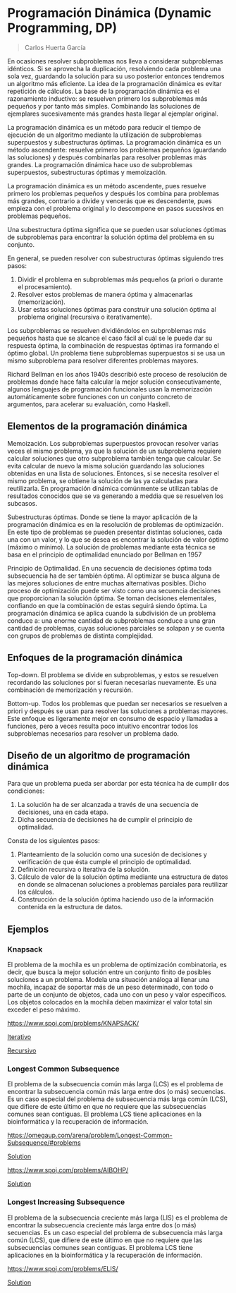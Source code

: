# Programación Dinámica (Dynamic Programming, DP)

> Carlos Huerta García

En ocasiones resolver subproblemas nos lleva a considerar subproblemas idénticos. Si se aprovecha la duplicación, resolviendo cada problema una sola vez, guardando la solución para su uso posterior entonces tendremos un algoritmo más eficiente. La idea de la programación dinámica es evitar repetición de cálculos. La base de la programación dinámica es el razonamiento inductivo: se resuelven primero los subproblemas más pequeños y por tanto más simples. Combinando las soluciones de ejemplares sucesivamente más grandes hasta llegar al ejemplar original.

La programación dinámica es un método para reducir el tiempo de ejecución de un algoritmo mediante la utilización de subproblemas superpuestos y subestructuras óptimas. La programación dinámica es un método ascendente: resuelve primero los problemas pequeños (guardando las soluciones) y después combinarlas para resolver problemas más grandes. La programación dinámica hace uso de subproblemas superpuestos, subestructuras óptimas y memoización.

La programación dinámica es un método ascendente, pues resuelve primero los problemas pequeños y después los combina para problemas más grandes, contrario a divide y vencerás que es descendente, pues empieza con el problema original y lo descompone en pasos sucesivos en problemas pequeños.

Una subestructura óptima significa que se pueden usar soluciones óptimas de subproblemas para encontrar la solución óptima del problema en su conjunto.

En general, se pueden resolver con subestructuras óptimas siguiendo tres pasos:

1. Dividir el problema en subproblemas más pequeños (a priori o durante el procesamiento).
2. Resolver estos problemas de manera óptima y almacenarlas (memorización).
3. Usar estas soluciones óptimas para construir una solución óptima al problema original (recursiva o iterativamente).

Los subproblemas se resuelven dividiéndolos en subproblemas más pequeños hasta que se alcance el caso fácil al cuál se le puede dar su respuesta óptima, la combinación de respuestas óptimas ira formando el óptimo global. Un problema tiene subproblemas superpuestos si se usa un mismo subproblema para resolver diferentes problemas mayores.

Richard Bellman en los años 1940s describió este proceso de resolución de problemas donde hace falta calcular la mejor solución consecutivamente, algunos lenguajes de programación funcionales usan la memorización automáticamente sobre funciones con un conjunto concreto de argumentos, para acelerar su evaluación, como Haskell.

## Elementos de la programación dinámica

Memoización. Los subproblemas superpuestos provocan resolver varias veces el mismo problema, ya que la solución de un subproblema requiere calcular soluciones que otro subproblema también tenga que calcular. Se evita calcular de nuevo la misma solución guardando las soluciones obtenidas en una lista de soluciones. Entonces, si se necesita resolver el mismo problema, se obtiene la solución de las ya calculadas para reutilizarla. En programación dinámica comúnmente se utilizan tablas de resultados conocidos que se va generando a meddia que se resuelven los subcasos.

Subestructuras óptimas. Donde se tiene la mayor aplicación de la programación dinámica es en la resolución de problemas de optimización. En este tipo de problemas se pueden presentar distintas soluciones, cada una con un valor, y lo que se desea es encontrar la solución de valor óptimo (máximo o mínimo). La solución de problemas mediante esta técnica se basa en el principio de optimalidad enunciado por Bellman en 1957

Principio de Optimalidad. En una secuencia de decisiones óptima toda subsecuencia ha de ser también óptima. Al optimizar se busca alguna de las mejores soluciones de entre muchas alternativas posibles. Dicho proceso de optimización puede ser visto como una secuencia decisiones que proporcionan la solución óptima. Se toman decisiones elementales, confiando en que la combinación de estas seguirá siendo óptima. La programación dinámica se aplica cuando la subdivisión de un problema conduce a: una enorme cantidad de subproblemas conduce a una gran cantidad de problemas, cuyas soluciones parciales se solapan y se cuenta con grupos de problemas de distinta complejidad.

## Enfoques de la programación dinámica

Top-down. El problema se divide en subproblemas, y estos se resuelven recordando las soluciones por si fueran necesarias nuevamente. Es una combinación de memorización y recursión.

Bottom-up. Todos los problemas que puedan ser necesarios se resuelven a priori y después se usan para resolver las soluciones a problemas mayores. Este enfoque es ligeramente mejor en consumo de espacio y llamadas a funciones, pero a veces resulta poco intuitivo encontrar todos los subproblemas necesarios para resolver un problema dado.

## Diseño de un algoritmo de programación dinámica

Para que un problema pueda ser abordar por esta técnica ha de cumplir dos condiciones:

1. La solución ha de ser alcanzada a través de una secuencia de decisiones, una en cada etapa.
2. Dicha secuencia de decisiones ha de cumplir el principio de optimalidad.

Consta de los siguientes pasos:

1. Planteamiento de la solución como una sucesión de decisiones y verificación de que ésta cumple el principio de optimalidad.
2. Definición recursiva o iterativa de la solución.
3. Cálculo de valor de la solución óptima mediante una estructura de datos en donde se almacenan soluciones a problemas parciales para reutilizar los cálculos.
4. Construcción de la solución óptima haciendo uso de la información contenida en la estructura de datos.

## Ejemplos

### Knapsack

El problema de la mochila es un problema de optimización combinatoria, es decir, que busca la mejor solución entre un conjunto finito de posibles soluciones a un problema. Modela una situación análoga al llenar una mochila, incapaz de soportar más de un peso determinado, con todo o parte de un conjunto de objetos, cada uno con un peso y valor específicos. Los objetos colocados en la mochila deben maximizar el valor total sin exceder el peso máximo.

https://www.spoj.com/problems/KNAPSACK/

[Iterativo](dpKnapsack.c)

[Recursivo](recursiveKnapsack.c)

### Longest Common Subsequence

El problema de la subsecuencia común más larga (LCS) es el problema de encontrar la subsecuencia común más larga entre dos (o más) secuencias. Es un caso especial del problema de subsecuencia más larga común (LCS), que difiere de este último en que no requiere que las subsecuencias comunes sean contiguas. El problema LCS tiene aplicaciones en la bioinformática y la recuperación de información.

https://omegaup.com/arena/problem/Longest-Common-Subsequence/#problems

[Solution](lcs.c)

https://www.spoj.com/problems/AIBOHP/

[Solution](aibophobia.c)

### Longest Increasing Subsequence

El problema de la subsecuencia creciente más larga (LIS) es el problema de encontrar la subsecuencia creciente más larga entre dos (o más) secuencias. Es un caso especial del problema de subsecuencia más larga común (LCS), que difiere de este último en que no requiere que las subsecuencias comunes sean contiguas. El problema LCS tiene aplicaciones en la bioinformática y la recuperación de información.

https://www.spoj.com/problems/ELIS/

[Solution](lis.c)

